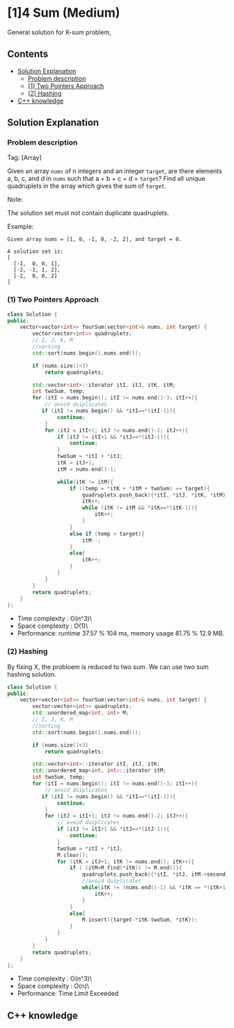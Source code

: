 # [1]4 Sum (Medium)
General solution for K-sum problem, 
## Contents
- [Solution Explanation](#solution-explanation)
  - [Problem description](#problem-description)
  - [(1) Two Pointers Approach](#1-two-pointers-approach)
  - [(2) Hashing](#2-hashing)
- [C++ knowledge](#c-knowledge)

## Solution Explanation

### Problem description
Tag: [Array]

Given an array ```nums``` of n integers and an integer ```target```, are there elements a, b, c, and d in ```nums``` such that a + b + c + d = ```target```? Find all unique quadruplets in the array which gives the sum of ```target```.

Note:

The solution set must not contain duplicate quadruplets.

Example:
```
Given array nums = [1, 0, -1, 0, -2, 2], and target = 0.

A solution set is:
[
  [-1,  0, 0, 1],
  [-2, -1, 1, 2],
  [-2,  0, 0, 2]
]
```
### (1) Two Pointers Approach

``` C++
class Solution {
public:
    vector<vector<int>> fourSum(vector<int>& nums, int target) {
        vector<vector<int>> quadruplets;
        // I, J, K, M 
        //sorting
        std::sort(nums.begin(),nums.end());

        if (nums.size()<3)
            return quadruplets;

        std::vector<int>::iterator itI, itJ, itK, itM;
        int twoSum, temp;
        for (itI = nums.begin(); itI != nums.end()-3; itI++){
            // avoid duiplicates
           if (itI != nums.begin() && *itI==*(itI-1)){
                continue;
            }
            for (itJ = itI+1; itJ != nums.end()-2; itJ++){
                if (itJ != itI+1 && *itJ==*(itJ-1)){
                    continue;
                }
                twoSum = *itI + *itJ;
                itK = itJ+1;
                itM = nums.end()-1;

                while(itK != itM){
                    if ((temp = *itK + *itM + twoSum) == target){
                        quadruplets.push_back({*itI, *itJ, *itK, *itM});
                        itK++;
                        while (itK != itM && *itK==*(itK-1)){
                            itK++;
                        }
                    }
                    else if (temp > target){
                        itM--;
                    }
                    else{
                        itK++;
                    }
                }
            }
        }
        return quadruplets;
    }
};
```


- Time complexity : O(n^3)\
- Space complexity : O(1)\
- Performance: runtime 37.57 % 104 ms, memory usage 81.75 % 12.9 MB.


### (2) Hashing
By fixing X, the probloem is reduced to two sum. We can use two sum hashing solution.
  
``` C++
class Solution {
public:
    vector<vector<int>> fourSum(vector<int>& nums, int target) {
        vector<vector<int>> quadruplets;
        std::unordered_map<int, int> M;
        // I, J, K, M 
        //sorting
        std::sort(nums.begin(),nums.end());

        if (nums.size()<3)
            return quadruplets;

        std::vector<int>::iterator itI, itJ, itK;
        std::unordered_map<int, int>::iterator itM;
        int twoSum, temp;
        for (itI = nums.begin(); itI != nums.end()-3; itI++){
            // avoid duiplicates
           if (itI != nums.begin() && *itI==*(itI-1)){
                continue;
            }
            for (itJ = itI+1; itJ != nums.end()-2; itJ++){
                // avoid duiplicates
                if (itJ != itI+1 && *itJ==*(itJ-1)){
                    continue;
                }
                twoSum = *itI + *itJ;
                M.clear();
                for (itK = itJ+1; itK != nums.end(); itK++){
                    if ( (itM=M.find(*itK)) != M.end()){
                        quadruplets.push_back({*itI, *itJ, itM->second, *itK});
                        //avoid duiplicates
                        while(itK != (nums.end()-1) && *itK == *(itK+1)){
                            itK++;
                        }
                    }
                    else{
                        M.insert({target-*itK-twoSum, *itK});
                    }
                }
            }
        }
        return quadruplets;
    }
};
```

- Time complexity : O(n^3)\
- Space complexity : O(n)\
- Performance: Time Limit Exceeded
    
## C++ knowledge


	
